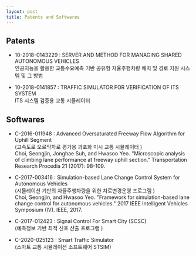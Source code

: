```yaml
---
layout: post
title: Patents and Softwares
---
```




## Patents
* 10-2018-0143229 : SERVER AND METHOD FOR MANAGING SHARED AUTONOMOUS VEHICLES <br>
인공지능을 활용한 교통수요예측 기반 공유형 자율주행차량 배치 및 경로 지원 시스템 및 그 방법 

* 10-2018-0141857 : TRAFFIC SIMULATOR FOR VERIFICATION OF ITS SYSTEM <br>
ITS 시스템 검증용 교통 시뮬레이터

## Softwares

*  C-2016-011948 : Advanced Oversaturated Freeway Flow Algorithm for Uphill Segment <br> 
(고속도로 오르막차로 평가용 과포화 미시 교통 시뮬레이터 ) <br>
Choi, Seongjin, Jonghae Suh, and Hwasoo Yeo. "Microscopic analysis of climbing lane performance at freeway uphill section." Transportation Research Procedia 21 (2017): 98-109.


*  C-2017-003416 : Simulation-based Lane Change Control System for Autonomous Vehicles  <br> 
(시뮬레이션 기반의 자율주행차량을 위한 차로변경운영 프로그램 ) <br>
Choi, Seongjin, and Hwasoo Yeo. "Framework for simulation-based lane change control for autonomous vehicles." 2017 IEEE Intelligent Vehicles Symposium (IV). IEEE, 2017.


*  C-2017-012423 : Signal Control For Smart City (SCSC)  <br> (예측정보 기반 최적 신호 산출 프로그램 )

*  C-2020-025123 : Smart Traffic Simulator <br> (스마트 교통 시뮬레이션 소프트웨어 STSIM)









